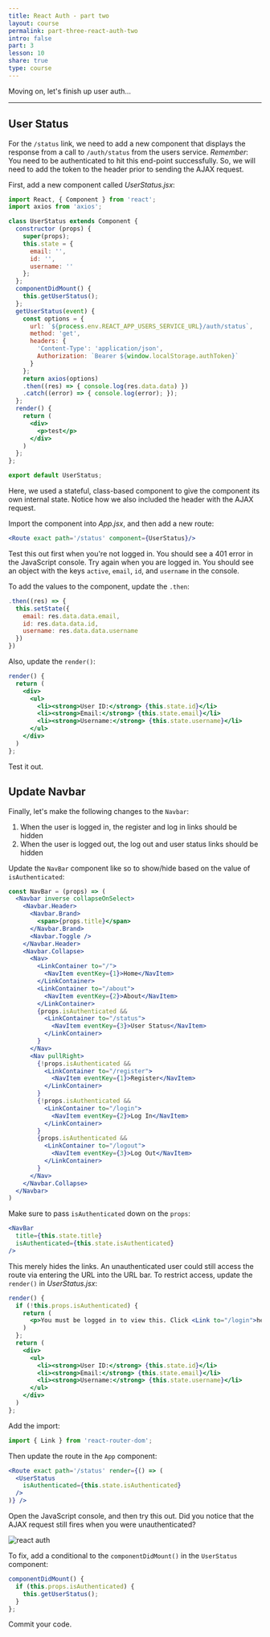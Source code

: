 ```yaml
---
title: React Auth - part two
layout: course
permalink: part-three-react-auth-two
intro: false
part: 3
lesson: 10
share: true
type: course
---
```


Moving on, let's finish up user auth...

---

## User Status

For the `/status` link, we need to add a new component that displays the response from a call to `/auth/status` from the users service. *Remember*: You need to be authenticated to hit this end-point successfully. So, we will need to add the token to the header prior to sending the AJAX request.

First, add a new component called *UserStatus.jsx*:

```jsx
import React, { Component } from 'react';
import axios from 'axios';

class UserStatus extends Component {
  constructor (props) {
    super(props);
    this.state = {
      email: '',
      id: '',
      username: ''
    };
  };
  componentDidMount() {
    this.getUserStatus();
  };
  getUserStatus(event) {
    const options = {
      url: `${process.env.REACT_APP_USERS_SERVICE_URL}/auth/status`,
      method: 'get',
      headers: {
        'Content-Type': 'application/json',
        Authorization: `Bearer ${window.localStorage.authToken}`
      }
    };
    return axios(options)
    .then((res) => { console.log(res.data.data) })
    .catch((error) => { console.log(error); });
  };
  render() {
    return (
      <div>
        <p>test</p>
      </div>
    )
  };
};

export default UserStatus;
```

Here, we used a stateful, class-based component to give the component its own internal state. Notice how we also included the header with the AJAX request.

Import the component into *App.jsx*, and then add a new route:

```jsx
<Route exact path='/status' component={UserStatus}/>
```

Test this out first when you're not logged in. You should see a 401 error in the JavaScript console. Try again when you are logged in. You should see an object with the keys `active`, `email`, `id`, and `username` in the console.

To add the values to the component, update the `.then`:

```jsx
.then((res) => {
  this.setState({
    email: res.data.data.email,
    id: res.data.data.id,
    username: res.data.data.username
  })
})
```

Also, update the `render()`:

```jsx
render() {
  return (
    <div>
      <ul>
        <li><strong>User ID:</strong> {this.state.id}</li>
        <li><strong>Email:</strong> {this.state.email}</li>
        <li><strong>Username:</strong> {this.state.username}</li>
      </ul>
    </div>
  )
};
```

Test it out.

## Update Navbar

Finally, let's make the following changes to the `Navbar`:

1. When the user is logged in, the register and log in links should be hidden
1. When the user is logged out, the log out and user status links should be hidden

Update the `NavBar` component like so to show/hide based on the value of `isAuthenticated`:

```jsx
const NavBar = (props) => (
  <Navbar inverse collapseOnSelect>
    <Navbar.Header>
      <Navbar.Brand>
        <span>{props.title}</span>
      </Navbar.Brand>
      <Navbar.Toggle />
    </Navbar.Header>
    <Navbar.Collapse>
      <Nav>
        <LinkContainer to="/">
          <NavItem eventKey={1}>Home</NavItem>
        </LinkContainer>
        <LinkContainer to="/about">
          <NavItem eventKey={2}>About</NavItem>
        </LinkContainer>
        {props.isAuthenticated &&
          <LinkContainer to="/status">
            <NavItem eventKey={3}>User Status</NavItem>
          </LinkContainer>
        }
      </Nav>
      <Nav pullRight>
        {!props.isAuthenticated &&
          <LinkContainer to="/register">
            <NavItem eventKey={1}>Register</NavItem>
          </LinkContainer>
        }
        {!props.isAuthenticated &&
          <LinkContainer to="/login">
            <NavItem eventKey={2}>Log In</NavItem>
          </LinkContainer>
        }
        {props.isAuthenticated &&
          <LinkContainer to="/logout">
            <NavItem eventKey={3}>Log Out</NavItem>
          </LinkContainer>
        }
      </Nav>
    </Navbar.Collapse>
  </Navbar>
)
```

Make sure to pass `isAuthenticated` down on the `props`:

```jsx
<NavBar
  title={this.state.title}
  isAuthenticated={this.state.isAuthenticated}
/>
```

This merely hides the links. An unauthenticated user could still access the route via entering the URL into the URL bar. To restrict access, update the `render()` in *UserStatus.jsx*:

```jsx
render() {
  if (!this.props.isAuthenticated) {
    return (
      <p>You must be logged in to view this. Click <Link to="/login">here</Link> to log back in.</p>
    )
  };
  return (
    <div>
      <ul>
        <li><strong>User ID:</strong> {this.state.id}</li>
        <li><strong>Email:</strong> {this.state.email}</li>
        <li><strong>Username:</strong> {this.state.username}</li>
      </ul>
    </div>
  )
};
```

Add the import:

```jsx
import { Link } from 'react-router-dom';
```

Then update the route in the `App` component:

```jsx
<Route exact path='/status' render={() => (
  <UserStatus
    isAuthenticated={this.state.isAuthenticated}
  />
)} />
```

Open the JavaScript console, and then try this out. Did you notice that the AJAX request still fires when you were unauthenticated?

<div style="text-align:left;">
  <img src="/assets/img/course/03_react_auth_status.png" style="max-width: 100%; border:0; box-shadow: none;" alt="react auth">
</div>

To fix, add a conditional to the `componentDidMount()` in the `UserStatus` component:

```jsx
componentDidMount() {
  if (this.props.isAuthenticated) {
    this.getUserStatus();
  }
};
```

Commit your code.
